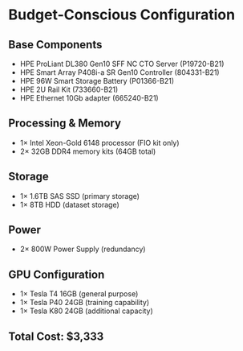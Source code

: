 # Budget-Conscious Configuration

## Base Components
- HPE ProLiant DL380 Gen10 SFF NC CTO Server (P19720-B21)
- HPE Smart Array P408i-a SR Gen10 Controller (804331-B21)
- HPE 96W Smart Storage Battery (P01366-B21)
- HPE 2U Rail Kit (733660-B21)
- HPE Ethernet 10Gb adapter (665240-B21)

## Processing & Memory
- 1× Intel Xeon-Gold 6148 processor (FIO kit only)
- 2× 32GB DDR4 memory kits (64GB total)

## Storage
- 1× 1.6TB SAS SSD (primary storage)
- 1× 8TB HDD (dataset storage)

## Power
- 2× 800W Power Supply (redundancy)

## GPU Configuration
- 1× Tesla T4 16GB (general purpose)
- 1× Tesla P40 24GB (training capability)
- 1× Tesla K80 24GB (additional capacity)

## Total Cost: $3,333
